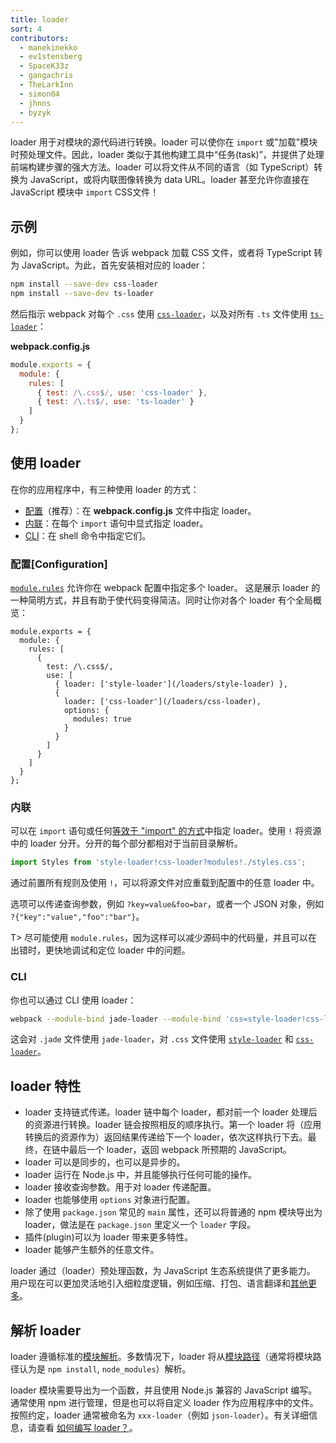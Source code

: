 ```yaml
---
title: loader
sort: 4
contributors:
  - manekinekko
  - ev1stensberg
  - SpaceK33z
  - gangachris
  - TheLarkInn
  - simon04
  - jhnns
  - byzyk
---
```


loader 用于对模块的源代码进行转换。loader 可以使你在 `import` 或"加载"模块时预处理文件。因此，loader 类似于其他构建工具中“任务(task)”，并提供了处理前端构建步骤的强大方法。loader 可以将文件从不同的语言（如 TypeScript）转换为 JavaScript，或将内联图像转换为 data URL。loader 甚至允许你直接在 JavaScript 模块中 `import` CSS文件！


## 示例

例如，你可以使用 loader 告诉 webpack 加载 CSS 文件，或者将 TypeScript 转为 JavaScript。为此，首先安装相对应的 loader：

``` bash
npm install --save-dev css-loader
npm install --save-dev ts-loader
```

然后指示 webpack 对每个 `.css` 使用 [`css-loader`](/loaders/css-loader)，以及对所有 `.ts` 文件使用 [`ts-loader`](https://github.com/TypeStrong/ts-loader)：

**webpack.config.js**

``` js
module.exports = {
  module: {
    rules: [
      { test: /\.css$/, use: 'css-loader' },
      { test: /\.ts$/, use: 'ts-loader' }
    ]
  }
};
```


## 使用 loader

在你的应用程序中，有三种使用 loader 的方式：

* [配置](#configuration)（推荐）：在 __webpack.config.js__ 文件中指定 loader。
* [内联](#inline)：在每个 `import` 语句中显式指定 loader。
* [CLI](#cli)：在 shell 命令中指定它们。


### 配置[Configuration]

[`module.rules`](/configuration/module/#module-rules) 允许你在 webpack 配置中指定多个 loader。
这是展示 loader 的一种简明方式，并且有助于使代码变得简洁。同时让你对各个 loader 有个全局概览：

```js-with-links-with-details
module.exports = {
  module: {
    rules: [
      {
        test: /\.css$/,
        use: [
          { loader: ['style-loader'](/loaders/style-loader) },
          {
            loader: ['css-loader'](/loaders/css-loader),
            options: {
              modules: true
            }
          }
        ]
      }
    ]
  }
};
```


### 内联

可以在 `import` 语句或任何[等效于 "import" 的方式](/api/module-methods)中指定 loader。使用 `!` 将资源中的 loader 分开。分开的每个部分都相对于当前目录解析。

```js
import Styles from 'style-loader!css-loader?modules!./styles.css';
```

通过前置所有规则及使用 `!`，可以将源文件对应重载到配置中的任意 loader 中。

选项可以传递查询参数，例如 `?key=value&foo=bar`，或者一个 JSON 对象，例如 `?{"key":"value","foo":"bar"}`。

T> 尽可能使用 `module.rules`，因为这样可以减少源码中的代码量，并且可以在出错时，更快地调试和定位 loader 中的问题。


### CLI

你也可以通过 CLI 使用 loader：

```sh
webpack --module-bind jade-loader --module-bind 'css=style-loader!css-loader'
```

这会对 `.jade` 文件使用 `jade-loader`，对 `.css` 文件使用 [`style-loader`](/loaders/style-loader) 和 [`css-loader`](/loaders/css-loader)。


## loader 特性

* loader 支持链式传递。loader 链中每个 loader，都对前一个 loader 处理后的资源进行转换。loader 链会按照相反的顺序执行。第一个 loader 将（应用转换后的资源作为）返回结果传递给下一个 loader，依次这样执行下去。最终，在链中最后一个 loader，返回 webpack 所预期的 JavaScript。
* loader 可以是同步的，也可以是异步的。
* loader 运行在 Node.js 中，并且能够执行任何可能的操作。
* loader 接收查询参数。用于对 loader 传递配置。
* loader 也能够使用 `options` 对象进行配置。
* 除了使用 `package.json` 常见的 `main` 属性，还可以将普通的 npm 模块导出为 loader，做法是在 `package.json` 里定义一个 `loader` 字段。
* 插件(plugin)可以为 loader 带来更多特性。
* loader 能够产生额外的任意文件。

loader 通过（loader）预处理函数，为 JavaScript 生态系统提供了更多能力。
用户现在可以更加灵活地引入细粒度逻辑，例如压缩、打包、语言翻译和[其他更多](/loaders)。


## 解析 loader

loader 遵循标准的[模块解析](/concepts/module-resolution/)。多数情况下，loader 将从[模块路径](/concepts/module-resolution/#module-paths)（通常将模块路径认为是 `npm install`, `node_modules`）解析。

loader 模块需要导出为一个函数，并且使用 Node.js 兼容的 JavaScript 编写。通常使用 npm 进行管理，但是也可以将自定义 loader 作为应用程序中的文件。按照约定，loader 通常被命名为 `xxx-loader`（例如 `json-loader`）。有关详细信息，请查看 [如何编写 loader？](/contribute/writing-a-loader)。

